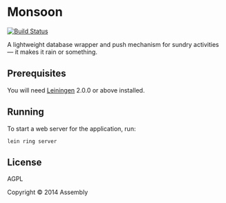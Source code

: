# Monsoon

[![Build Status](https://travis-ci.org/asm-products/monsoon.svg)](https://travis-ci.org/asm-products/monsoon)

A lightweight database wrapper and push mechanism for sundry activities &mdash; it makes it rain or something.

## Prerequisites

You will need [Leiningen][1] 2.0.0 or above installed.

[1]: https://github.com/technomancy/leiningen

## Running

To start a web server for the application, run:

    lein ring server

## License

AGPL

Copyright © 2014 Assembly
